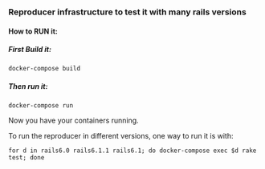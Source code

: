 ### Reproducer infrastructure to test it with many rails versions


#### How to RUN it:


##### First Build it:

```
docker-compose build
```

##### Then run it:

```
docker-compose run
```

Now you have your containers running.

To run the reproducer in different versions, one way to run it is with:

```
for d in rails6.0 rails6.1.1 rails6.1; do docker-compose exec $d rake test; done
```

